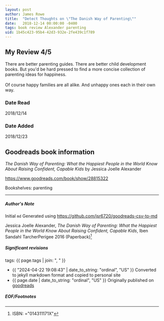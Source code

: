 ```yaml
---
layout: post
author: James Rowe
title:  "Detect Thoughts on \"The Danish Way of Parenting\""
date:   2018-12-14 00:00:00 -0400
tags: book review Alexander parenting
uid: 1b45c423-95b4-42d3-932e-2fe439c1f789
---
```


<!-- highly dependent on how you personally use jekyll templates, and how you want this to show up -->
<!-- escape any jekyll keys with double brackets -->

## My Review 4/5

There are better parenting guides. There are better child development books. But you'd be hard pressed to find a more concise collection of parenting ideas for happiness. <br/><br/>Of course happy families are all alike. And unhappy ones each in their own way. 

### Date Read
2018/12/14

### Date Added
2018/12/23

## Goodreads book information

*The Danish Way of Parenting: What the Happiest People in the World Know About Raising Confident, Capable Kids* by Jessica Joelle Alexander

https://www.goodreads.com/book/show/28815322

Bookshelves: parenting

---

##### Author's Note

Initial `md` Generated using https://github.com/jsr6720/goodreads-csv-to-md

Jessica Joelle Alexander, *The Danish Way of Parenting: What the Happiest People in the World Know About Raising Confident, Capable Kids*, Iben Sandahl TarcherPerigee 2016 (Paperback)[^1]

##### Significant revisions

tags: {{ page.tags | join: ", " }} <!-- todo move this somewhere -->

- {{ "2024-04-22 19:08:43" | date_to_string: "ordinal", "US" }} Converted to jekyll markdown format and copied to personal site
- {{ page.date | date_to_string: "ordinal", "US" }} Originally published on [goodreads](https://www.goodreads.com)

##### EOF/Footnotes

[^1]: ISBN: ="014311171X"